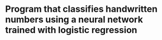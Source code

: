 # Program that classifies handwritten numbers using a neural network trained with logistic regression
